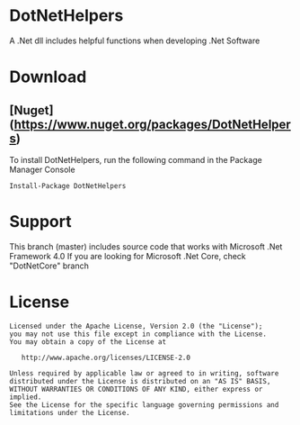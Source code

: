 # DotNetHelpers
A .Net dll includes helpful functions when developing .Net Software

# Download
## [Nuget] (https://www.nuget.org/packages/DotNetHelpers)
To install DotNetHelpers, run the following command in the Package Manager Console 
```
Install-Package DotNetHelpers
```

# Support
This branch (master) includes source code that works with Microsoft .Net Framework 4.0
If you are looking for Microsoft .Net Core, check "DotNetCore" branch

# License
```
Licensed under the Apache License, Version 2.0 (the "License");
you may not use this file except in compliance with the License.
You may obtain a copy of the License at

   http://www.apache.org/licenses/LICENSE-2.0

Unless required by applicable law or agreed to in writing, software
distributed under the License is distributed on an "AS IS" BASIS,
WITHOUT WARRANTIES OR CONDITIONS OF ANY KIND, either express or implied.
See the License for the specific language governing permissions and
limitations under the License.
```
